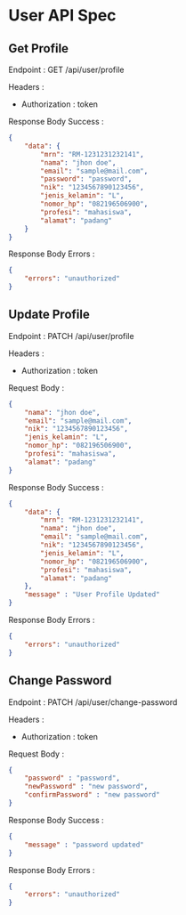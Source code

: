# User API Spec

## Get Profile

Endpoint : GET /api/user/profile

Headers :

-   Authorization : token

Response Body Success :

```json
{
    "data": {
        "mrn": "RM-1231231232141",
        "nama": "jhon doe",
        "email": "sample@mail.com",
        "password": "password",
        "nik": "1234567890123456",
        "jenis_kelamin": "L",
        "nomor_hp": "082196506900",
        "profesi": "mahasiswa",
        "alamat": "padang"
    }
}
```

Response Body Errors :

```json
{
    "errors": "unauthorized"
}
```

## Update Profile

Endpoint : PATCH /api/user/profile

Headers :

-   Authorization : token

Request Body :

```json
{    
    "nama": "jhon doe",
    "email": "sample@mail.com",    
    "nik": "1234567890123456",
    "jenis_kelamin": "L",
    "nomor_hp": "082196506900",
    "profesi": "mahasiswa",
    "alamat": "padang"
}
```

Response Body Success :

```json
{
    "data": {
        "mrn": "RM-1231231232141",
        "nama": "jhon doe",
        "email": "sample@mail.com",        
        "nik": "1234567890123456",
        "jenis_kelamin": "L",
        "nomor_hp": "082196506900",
        "profesi": "mahasiswa",
        "alamat": "padang"
    },
    "message" : "User Profile Updated"
}
```

Response Body Errors :

```json
{
    "errors": "unauthorized"
}
```


## Change Password

Endpoint : PATCH /api/user/change-password

Headers :

-   Authorization : token

Request Body :

```json
{
    "password" : "password",
    "newPassword" : "new password",
    "confirmPassword" : "new password"
}
```

Response Body Success :

```json
{
    "message" : "password updated"
}
```

Response Body Errors :

```json
{
    "errors": "unauthorized"
}
```
